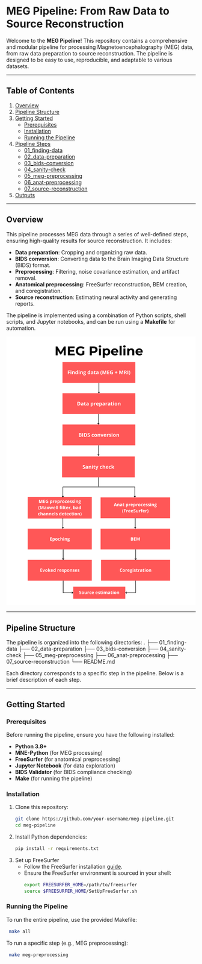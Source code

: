 # MEG Pipeline: From Raw Data to Source Reconstruction

Welcome to the **MEG Pipeline**! This repository contains a comprehensive and modular pipeline for processing Magnetoencephalography (MEG) data, from raw data preparation to source reconstruction. The pipeline is designed to be easy to use, reproducible, and adaptable to various datasets.

---

## Table of Contents
1. [Overview](#overview)
2. [Pipeline Structure](#pipeline-structure)
3. [Getting Started](#getting-started)
   - [Prerequisites](#prerequisites)
   - [Installation](#installation)
   - [Running the Pipeline](#running-the-pipeline)
4. [Pipeline Steps](#pipeline-steps)
   - [01_finding-data](#01_finding-data)
   - [02_data-preparation](#02_data-preparation)
   - [03_bids-conversion](#03_bids-conversion)
   - [04_sanity-check](#04_sanity-check)
   - [05_meg-preprocessing](#05_meg-preprocessing)
   - [06_anat-preprocessing](#06_anat-preprocessing)
   - [07_source-reconstruction](#07_source-reconstruction)
5. [Outputs](#outputs)

---

## Overview

This pipeline processes MEG data through a series of well-defined steps, ensuring high-quality results for source reconstruction. It includes:

- **Data preparation**: Cropping and organizing raw data.
- **BIDS conversion**: Converting data to the Brain Imaging Data Structure (BIDS) format.
- **Preprocessing**: Filtering, noise covariance estimation, and artifact removal.
- **Anatomical preprocessing**: FreeSurfer reconstruction, BEM creation, and coregistration.
- **Source reconstruction**: Estimating neural activity and generating reports.

The pipeline is implemented using a combination of Python scripts, shell scripts, and Jupyter notebooks, and can be run using a **Makefile** for automation.

![Pipeline Overview](images/pipeline.png "Pipeline Overview")

---

## Pipeline Structure

The pipeline is organized into the following directories:
.
├── 01_finding-data
├── 02_data-preparation
├── 03_bids-conversion
├── 04_sanity-check
├── 05_meg-preprocessing
├── 06_anat-preprocessing
├── 07_source-reconstruction
└── README.md


Each directory corresponds to a specific step in the pipeline. Below is a brief description of each step.

---

## Getting Started

### Prerequisites

Before running the pipeline, ensure you have the following installed:

- **Python 3.8+**
- **MNE-Python** (for MEG processing)
- **FreeSurfer** (for anatomical preprocessing)
- **Jupyter Notebook** (for data exploration)
- **BIDS Validator** (for BIDS compliance checking)
- **Make** (for running the pipeline)

### Installation

1. Clone this repository:
   ```bash
   git clone https://github.com/your-username/meg-pipeline.git
   cd meg-pipeline
   ```
2. Install Python dependencies:
   ```bash
   pip install -r requirements.txt
   ```
3. Set up FreeSurfer
    * Follow the FreeSurfer installation [guide](https://surfer.nmr.mgh.harvard.edu/fswiki/DownloadAndInstall).
    * Ensure the FreeSurfer environment is sourced in your shell:
        ```bash
        export FREESURFER_HOME=/path/to/freesurfer
        source $FREESURFER_HOME/SetUpFreeSurfer.sh
        ```

### Running the Pipeline
To run the entire pipeline, use the provided Makefile:
   ```bash
    make all
```

To run a specific step (e.g., MEG preprocessing):
   ```bash
    make meg-preprocessing
```
